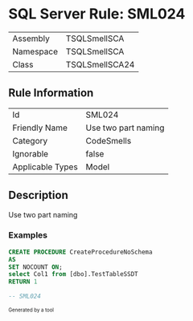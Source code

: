 ﻿# SQL Server Rule: SML024
  
|    |    |
|----|----|
| Assembly | TSQLSmellSCA |
| Namespace | TSQLSmellSCA |
| Class | TSQLSmellSCA24 |
  
## Rule Information
  
|    |    |
|----|----|
| Id | SML024 |
| Friendly Name | Use two part naming |
| Category | CodeSmells |
| Ignorable | false |
| Applicable Types | Model  |
  
## Description
  
Use two part naming
  
### Examples
  
```sql
CREATE PROCEDURE CreateProcedureNoSchema
AS
SET NOCOUNT ON;
select Col1 from [dbo].TestTableSSDT
RETURN 1

-- SML024
```
  
<sub><sup>Generated by a tool</sup></sub>

